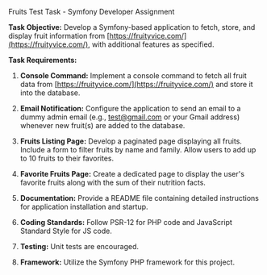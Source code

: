 Fruits Test Task - Symfony Developer Assignment

**Task Objective:** Develop a Symfony-based application to fetch, store, and display fruit information from [https://fruityvice.com/](https://fruityvice.com/), with additional features as specified.

**Task Requirements:**

1.  **Console Command:** Implement a console command to fetch all fruit data from [https://fruityvice.com/](https://fruityvice.com/) and store it into the database.

2.  **Email Notification:** Configure the application to send an email to a dummy admin email (e.g., [test@gmail.com](mailto:test@gmail.com) or your Gmail address) whenever new fruit(s) are added to the database.

3.  **Fruits Listing Page:** Develop a paginated page displaying all fruits. Include a form to filter fruits by name and family. Allow users to add up to 10 fruits to their favorites.

4.  **Favorite Fruits Page:** Create a dedicated page to display the user's favorite fruits along with the sum of their nutrition facts.

5.  **Documentation:** Provide a README file containing detailed instructions for application installation and startup.

6.  **Coding Standards:** Follow PSR-12 for PHP code and JavaScript Standard Style for JS code.

7.  **Testing:** Unit tests are encouraged.

8.  **Framework:** Utilize the Symfony PHP framework for this project.
